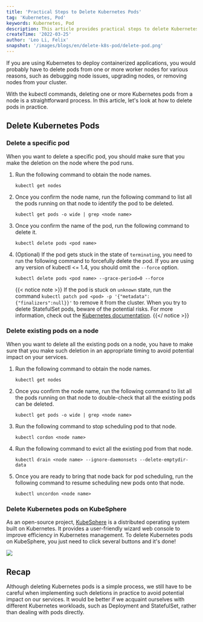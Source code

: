 ```yaml
---
title: 'Practical Steps to Delete Kubernetes Pods'  
tag: 'Kubernetes, Pod'  
keywords: Kubernetes, Pod  
description: This article provides practical steps to delete Kubernetes pods.   
createTime: '2022-03-25'  
author: 'Leo Li, Felix'  
snapshot: '/images/blogs/en/delete-k8s-pod/delete-pod.png'
---
```


If you are using Kubernetes to deploy containerized applications, you would probably have to delete pods from one or more worker nodes for various reasons, such as debugging node issues, upgrading nodes, or removing nodes from your cluster.

With the kubectl commands, deleting one or more Kubernetes pods from a node is a straightforward process. In this article, let's look at how to delete pods in practice.

## Delete Kubernetes Pods

### Delete a specific pod

When you want to delete a specific pod, you should make sure that you make the deletion on the node where the pod runs.

1. Run the following command to obtain the node names.

   ```
   kubectl get nodes
   ```

2. Once you confirm the node name, run the following command to list all the pods running on that node to identify the pod to be deleted.

   ```
   kubectl get pods -o wide | grep <node name>
   ```

3. Once you confirm the name of the pod, run the following command to delete it.

   ```
   kubectl delete pods <pod name>
   ```

4. (Optional) If the pod gets stuck in the state of `terminating`, you need to run the following command to forcefully delete the pod. If you are using any version of kubectl <= 1.4, you should omit the `--force` option.

   ```
   kubectl delete pods <pod name> --grace-period=0 --force
   ```

   {{< notice note >}}
   If the pod is stuck on `unknown` state, run the command `kubectl patch pod <pod> -p '{"metadata":{"finalizers":null}}'` to remove it from the cluster. When you try to delete StatefulSet pods, beware of the potential risks. For more information, check out the [Kubernetes documentation](https://kubernetes.io/docs/tasks/run-application/force-delete-stateful-set-pod/#force-deletion).
   {{</ notice >}}

### Delete existing pods on a node

When you want to delete all the existing pods on a node, you have to make sure that you make such deletion in an appropriate timing to avoid potential impact on your services.

1. Run the following command to obtain the node names.

   ```
   kubectl get nodes
   ```

2. Once you confirm the node name, run the following command to list all the pods running on that node to double-check that all the existing pods can be deleted.

   ```
   kubectl get pods -o wide | grep <node name>
   ```

3. Run the following command to stop scheduling pod to that node.

   ```
   kubectl cordon <node name>
   ```

4. Run the following command to evict all the existing pod from that node.

   ```
   kubectl drain <node name> --ignore-daemonsets --delete-emptydir-data
   ```

5. Once you are ready to bring that node back for pod scheduling, run the following command to resume scheduling new pods onto that node.

   ```
   kubectl uncordon <node name>
   ```

### Delete Kubernetes pods on KubeSphere

As an open-source project, [KubeSphere](https://kubesphere.io/) is a distributed operating system built on Kubernetes. It provides a user-friendly wizard web console to improve efficiency in Kubernetes management. To delete Kubernetes pods on KubeSphere, you just need to click several buttons and it's done!

![](/images/blogs/en/delete-k8s-pod/pod-ui.png)

## Recap

Although deleting Kubernetes pods is a simple process, we still have to be careful when implementing such deletions in practice to avoid potential impact on our services. It would be better if we acquaint ourselves with different Kubernetes workloads, such as Deployment and StatefulSet, rather than dealing with pods directly.